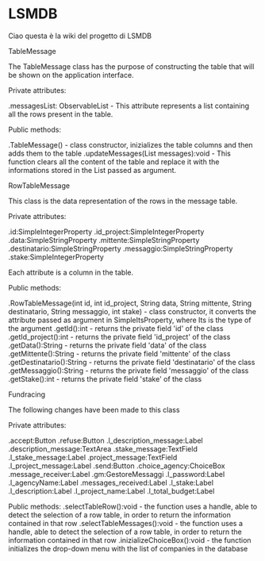 ﻿# LSMDB


Ciao questa è la wiki del progetto di LSMDB

TableMessage

The TableMessage class has the purpose of constructing the table that will be shown on the application interface.

Private attributes:

.messagesList: ObservableList<RowTableMessage> - This attribute represents a list containing all the rows present in the table. 

Public methods:

.TableMessage() - class constructor, inizializes the table columns and then adds them to the table
.updateMessages(List<RowTableMessage> messages):void - This function clears all the content of the table and replace it with
the informations stored in the List passed as argument.


RowTableMessage

This class is the data representation of the rows in the message table.

Private attributes:

.id:SimpleIntegerProperty
.id_project:SimpleIntegerProperty
.data:SimpleStringProperty
.mittente:SimpleStringProperty
.destinatario:SimpleStringProperty
.messaggio:SimpleStringProperty
.stake:SimpleIntegerProperty

Each attribute is a column in the table.

Public methods:

.RowTableMessage(int id, int id_project, String data, String mittente, String destinatario, String messaggio,
	int stake) - class constructor, it converts the attribute passed as argument in SimpleItsProperty, where Its is the type of the argument
.getId():int - returns the private field 'id' of the class
.getId_project():int - returns the private field 'id_project' of the class
.getData():String - returns the private field 'data' of the class
.getMittente():String - returns the private field 'mittente' of the class
.getDestinatario():String - returns the private field 'destinatario' of the class
.getMessaggio():String - returns the private field 'messaggio' of the class
.getStake():int - returns the private field 'stake' of the class


Fundracing

The following changes have been made to this class

Private attributes:

.accept:Button
.refuse:Button
.l_description_message:Label
.description_message:TextArea
.stake_message:TextField
.l_stake_message:Label
.project_message:TextField
.l_project_message:Label
.send:Button
.choice_agency:ChoiceBox
.message_receiver:Label
.gm:GestoreMessaggi
.l_password:Label
.l_agencyName:Label
.messages_received:Label
.l_stake:Label
.l_description:Label
.l_project_name:Label
.l_total_budget:Label


Public methods:
.selectTableRow():void - the function uses a handle, able to detect the selection of a row table, in order to return the information
 contained in that row
.selectTableMessages():void - the function uses a handle, able to detect the selection of a row table, in order to return the information
 contained in that row
.inizializeChoiceBox():void - the function initializes the drop-down menu with the list of companies in the database











